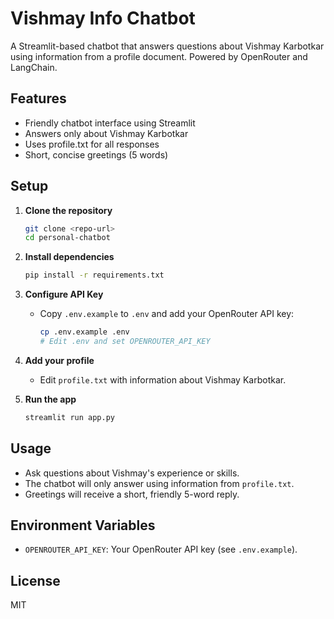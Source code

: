 # Vishmay Info Chatbot

A Streamlit-based chatbot that answers questions about Vishmay Karbotkar using information from a profile document. Powered by OpenRouter and LangChain.

## Features
- Friendly chatbot interface using Streamlit
- Answers only about Vishmay Karbotkar
- Uses profile.txt for all responses
- Short, concise greetings (5 words)

## Setup

1. **Clone the repository**
   ```bash
   git clone <repo-url>
   cd personal-chatbot
   ```

2. **Install dependencies**
   ```bash
   pip install -r requirements.txt
   ```

3. **Configure API Key**
   - Copy `.env.example` to `.env` and add your OpenRouter API key:
     ```bash
     cp .env.example .env
     # Edit .env and set OPENROUTER_API_KEY
     ```

4. **Add your profile**
   - Edit `profile.txt` with information about Vishmay Karbotkar.

5. **Run the app**
   ```bash
   streamlit run app.py
   ```

## Usage
- Ask questions about Vishmay's experience or skills.
- The chatbot will only answer using information from `profile.txt`.
- Greetings will receive a short, friendly 5-word reply.

## Environment Variables
- `OPENROUTER_API_KEY`: Your OpenRouter API key (see `.env.example`).

## License
MIT
